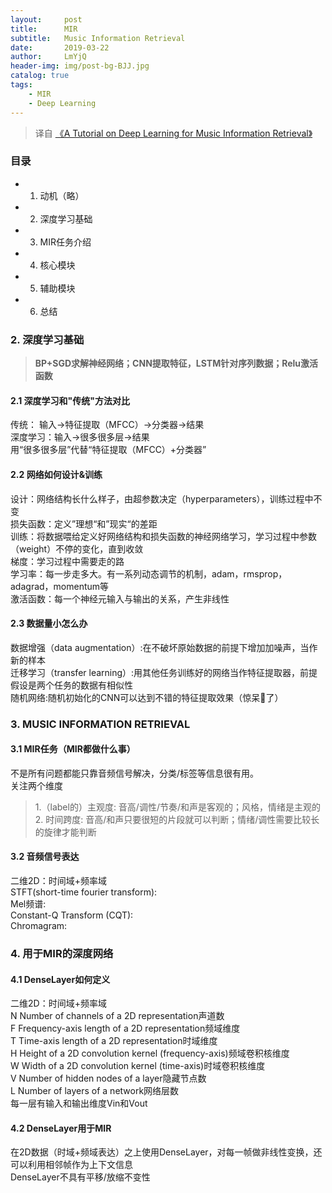 ```yaml
---
layout:     post
title:      MIR
subtitle:   Music Information Retrieval
date:       2019-03-22
author:     LmYjQ
header-img: img/post-bg-BJJ.jpg
catalog: true
tags:
    - MIR
    - Deep Learning
---
```


> 译自 [《A Tutorial on Deep Learning for Music Information Retrieval》](https://arxiv.org/pdf/1709.04396.pdf)

### 目录

- 1. 动机（略）
- 2. 深度学习基础
- 3. MIR任务介绍
- 4. 核心模块
- 5. 辅助模块
- 6. 总结


### 2. 深度学习基础

> **BP+SGD求解神经网络；CNN提取特征，LSTM针对序列数据；Relu激活函数**

#### 2.1 深度学习和"传统"方法对比
传统： 输入->特征提取（MFCC）->分类器->结果  
深度学习：输入->很多很多层->结果  
用“很多很多层”代替“特征提取（MFCC）+分类器”  

#### 2.2 网络如何设计&训练
设计：网络结构长什么样子，由超参数决定（hyperparameters），训练过程中不变  
损失函数：定义”理想“和”现实“的差距  
训练：将数据喂给定义好网络结构和损失函数的神经网络学习，学习过程中参数（weight）不停的变化，直到收敛  
梯度：学习过程中需要走的路  
学习率：每一步走多大。有一系列动态调节的机制，adam，rmsprop，adagrad，momentum等  
激活函数：每一个神经元输入与输出的关系，产生非线性  

#### 2.3 数据量小怎么办
数据增强（data augmentation）:在不破坏原始数据的前提下增加加噪声，当作新的样本  
迁移学习（transfer learning）:用其他任务训练好的网络当作特征提取器，前提假设是两个任务的数据有相似性  
随机网络:随机初始化的CNN可以达到不错的特征提取效果（惊呆🤯了）  

### 3. MUSIC INFORMATION RETRIEVAL

#### 3.1 MIR任务（MIR都做什么事）
不是所有问题都能只靠音频信号解决，分类/标签等信息很有用。  
关注两个维度  
> 1.（label的）主观度: 音高/调性/节奏/和声是客观的；风格，情绪是主观的  
> 2. 时间跨度: 音高/和声只要很短的片段就可以判断；情绪/调性需要比较长的旋律才能判断  

#### 3.2 音频信号表达
二维2D：时间域+频率域  
STFT(short-time fourier transform):  
Mel频谱:  
Constant-Q Transform (CQT):  
Chromagram:  

### 4. 用于MIR的深度网络

#### 4.1 DenseLayer如何定义
二维2D：时间域+频率域  
N Number of channels of a 2D representation声道数  
F Frequency-axis length of a 2D representation频域维度  
T Time-axis length of a 2D representation时域维度  
H Height of a 2D convolution kernel (frequency-axis)频域卷积核维度  
W Width of a 2D convolution kernel (time-axis)时域卷积核维度  
V Number of hidden nodes of a layer隐藏节点数  
L Number of layers of a network网络层数  
每一层有输入和输出维度Vin和Vout

#### 4.2 DenseLayer用于MIR
在2D数据（时域+频域表达）之上使用DenseLayer，对每一帧做非线性变换，还可以利用相邻帧作为上下文信息  
DenseLayer不具有平移/放缩不变性  




